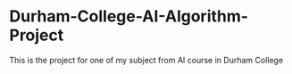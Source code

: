 # Durham-College-AI-Algorithm-Project
This is the project for one of my subject from AI course in Durham College
